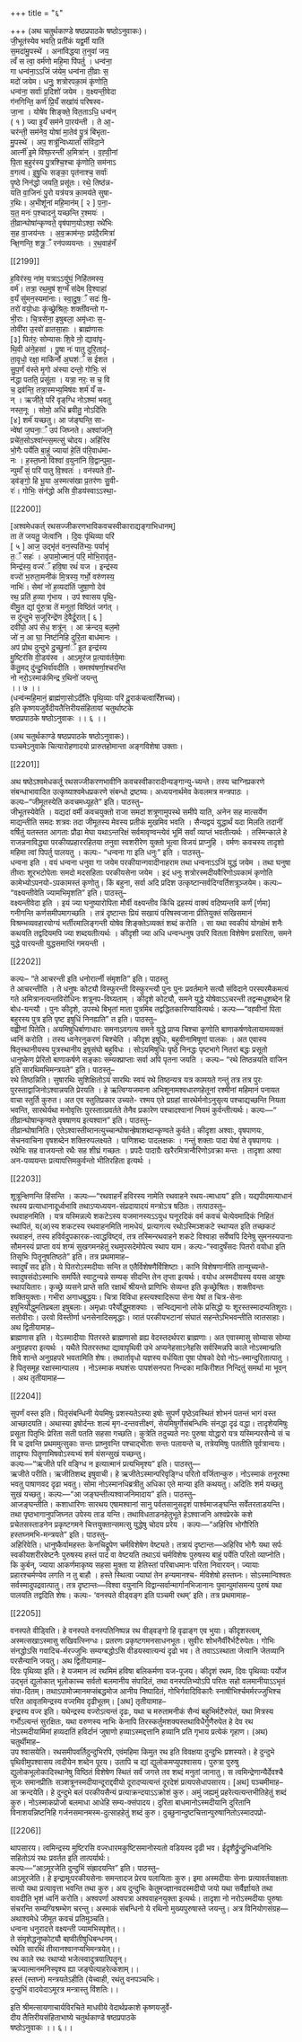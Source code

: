 +++
title = "६"

+++
(अथ चतुर्थकाण्डे षष्ठप्रपाठके षष्ठोऽनुवाकः)।  
जी॒भूत॑स्येव भवति॒ प्रती॑कं यद्व॒र्मी याति॑  
स॒मदा॑मु॒पस्थे॑ । अना॑विद्धया त॒नुवा॑ जय॒  
त्वँ स त्वा॒ वर्म॑णो महि॒मा पि॑पर्तु । धन्व॑ना॒  
गा धन्व॑ना॒ऽऽजिं ज॑येम॒ धन्व॑ना ती॒व्राः स॒  
मदो॑ जयेम। धनुः॒ शत्रोरपका॒मं कृ॑णोति॒  
धन्व॑ना॒ सर्वाः॑ प्र॒दिशो॑ जयेम । व॒क्ष्यन्ती॒वेदा  
ग॑नगिन्ति॒ कर्ण॑ प्रि॒यँ सखा॑यं परिषस्व-  
जा॒ना । योषे॑व शिङ्‍क्ते॒ वित॒ताऽधि॒ धन्व॑न्  
( १ ) ज्या इ॒यँ सम॑ने पा॒रय॑न्ती । ते आ॒-  
चर॑न्ती॒ सम॑नेव॒ योषा॑ मा॒तेव॑ पु॒त्रं बि॑भृता-  
मु॒पस्थे॑ । अप॒ शत्रू॑न्विध्याताँ संविदा॒ने  
आर्त्‍नी॑ इ॒मे वि॑ष्फ॒रन्ती॑ अ॒मित्रा॑न् । व॒ह्‍वी॒नां  
पि॒ता ब॒हुर॑स्य पु॒त्रश्चि॒श्चा कृ॑णोति॒ सम॑नाऽ  
व॒गत्य॑। इ॒षु॒धिः सङ्का॒ पृत॑नाश्‍च॒ सर्वाः॑  
पृ॒ष्ठे निन॑द्धो जयति॒ प्रसू॑तः। रथे॒ तिष्ठ॑न्न-  
यति वा॒जिनः॑ पु॒रो यत्र॑यत्र का॒मय॑ते सुषा-  
र॒थिः। अ॒भीशू॑नां महि॒मान॑म् [ २ ] प॒ना॒-  
य॒त॒ मनः॑ प॒श्‍चादनु॑ यच्छन्ति र॒श्मयः॑ ।  
ती॒व्रान्घोषा॑न्कृण्वते॒ वृष॑पाण॒योऽश्‍वा॒ रथे॑भिः  
स॒ह वा॒जय॑न्तः । अ॒व॒क्राम॑न्तः॒ प्रप॑दै॒रमित्रा॑  
न्क्षि॒णन्ति॒ शत्रू॒ँ रन॑पव्ययन्तः । र॒थ॒वाह॑नँ

[[2199]]

ह॒विर॑स्य॒ ना॑म॒ यत्राऽऽयु॑घं॒ निहि॑तमस्य॒  
वर्म॑। तत्रा॒ रथ॒मुष॑ श॒ग्मँ स॑देम वि॒श्वाहा॑  
व॒यँ सु॑मन॒स्यमा॑नाः। स्वा॒दु॒ष॒ँ सदः॑ षि॒-  
तरो॑ वयो॒धाः कृ॑च्छ्रे॒श्रितः॒ शक्ती॑वन्तो ग-  
भी॒राः। चि॒त्रसे॑ना॒ इषुबला॒ अमृ॑ध्‍राः स॒-  
तोवी॑रा उ॒रवो॑ व्रातसा॒हाः । ब्राह्म॑णासः  
[३] पित॑रः॒ सोम्यासः शि॒वे नो॒ द्यावा॑पृ-  
थि॒वी अ॑ने॒हसा॑ । पू॒षा नः॑ पातु दुरि॒तादृ॑-  
ता॒वृधो॒ रक्षा॒ माकि॑र्नो अ॒घश॑ँ स ईशत ।  
सु॒प॒र्णं व॑स्ते मृ॒गो अ॑स्या दन्तो॒ गोभिः॒ सं  
न॑द्धा पतति॒ प्रसू॑ता । यत्रा॒ नरः॒ स च॒ वि  
च॒ द्रव॑न्ति॒ तत्रा॒स्मभ्य॒मिष॑वः शर्म॑ यँ स-  
न् । ऋजी॑ते॒ परि॑ वृङ्‍‍ग्धि नोऽश्मा॑ भवतु  
नस्त॒नूः । सोमो॒ अधि॑ ब्रवीतु॒ नोऽदि॑तिः  
[४] शर्म॑ यच्छतु। आ ज॑ङ्‍घन्ति॒ सा-  
न्वे॑षां ज॒घना॒ँ उप॑ जिघ्‍नते। अश्वा॑जनि॒  
प्रचे॑त॒सोऽश्वा॑न्‍त्‍स॒मत्सु॑ चोदय। अहि॑रिव  
भो॒गैः पर्ये॑ति बा॒हुं ज्याया॑ हे॒तिं प॑रि॒वाध॑मा-  
नः । ह॒स्त॒घ्‍नो विश्वा॑ व॒युना॑नि वि॒द्वान्पुमा॒-  
न्पुमाँ सं॒ परि॑ पातु वि॒श्वतः॑ । वन॑स्पते वी॒-  
ड्‍व॑ङ्गो॒ हि भू॒या अ॒स्मत्स॑खा प्र॒तर॑णः सु॒वी-  
रः॑। गोभिः॒ संन॑द्धो असि वी॒डय॑स्वाऽऽस्था॒-

[[2200]]

[अश्वमेधकर्त् रथसज्‍जीकरणभाविकवचस्वीकाराद्यङ्गाभिधानम्]  
ता ते॑ जयतु॒ जेत्वा॑नि । दि॒वः पृ॑थिव्या परि॑  
[ ५ ] आज॒ उद्‍भृ॑तं वन॒स्पति॑भ्यः॒ पर्याभृ॑  
त॒ँ सहः॑ । अ॒पामो॒ज्मानं॒ परि॒ मोभि॒रावृ॑त॒-  
मिन्द्र॑स्य॒ वज्‍र॑ँ हवि॒षा रथं॑ यज । इन्द्र॑स्य  
वज्‍रो॑ भ॒रुता॒मनी॑कं मि॒त्रस्य॒ गर्भो॒ वरु॑णस्य॒  
नाभिः॑। सेमां नो॑ ह॒व्यदा॑तिं जुषा॒णो देव॑  
रथ॒ प्रति॑ ह॒व्या गृ॑भाय । उप॑ श्वासय पृथि॒-  
वीमु॒त द्यां पु॑रु॒त्रा ते॑ मनुतां॒ विष्ठि॑तं जग॑त् ।  
स दु॑न्दुभे स॒जूरिन्द्रे॑ण दे॒वैर्दू॒रात् [ ६ ]  
दवी॑यो॒ अप॑ सेध॒ शत्रू॑न् । आ क्र॑न्दय॒ बल॒मो  
जो॑ न॒ आ घा॒ निष्ट॑निहि दुरि॒ता बाध॑मानः ।  
अप॑ प्रोथ दुन्दुभे दु॒च्छुना॑ँ इ॒त इन्द्र॑स्य  
मु॒ष्टिर॑सि वी॒डय॑स्व । आऽमूर॑ज प्र॒त्याव॑र्तये॒माः  
के॑तु॒मद् दु॑न्दु॒भिर्वा॑वदीति । समश्व॑षर्णा॒श्चरन्ति  
नो नरो॒ऽस्माक॑मिन्द्र र॒थिनो॑ जयन्तु  
।। ७ ।।  
(धन्व॑न्महि॒मानं॒ ब्राह्म॑णा॒सोऽदी॑तिः पृथि॒व्याः परि॑ दू॒राक॑चत्वारिँशच्‍च)।  
इति कृष्णयजुर्वेदीयतैत्तिरीयसंहितायां चतुर्थाष्टके  
षष्ठप्रपाठके षष्ठोऽनुवाकः ।। ६ ।।

(अथ चतुर्थकाण्डे षष्ठप्रपाठके षष्ठोऽनुवाकः)।  
पञ्चमेऽनुवाके चित्यारोहणादयो प्रारुतहोमान्ता अङ्गविशेषा उक्ताः।

[[2201]]

अथ षष्ठेऽश्वमेधकर्तू रथसज्‍जीकरणभावीनि कवचस्वीकारादीन्यङ्गान्यु-च्यन्ते। तस्य चाग्निप्रकरणे संबन्धाभावादित उत्कृष्याश्वमेधप्रकरणे संबन्धो द्रष्टष्यः। अध्ययनार्थमेव केवलमत्र मन्त्रपाठः ।  
कल्पः–“जीमूतस्येति कवचमध्यूहते” इति। पाठस्तु–  
जीभूतस्येवेति । यद्यदां वर्मी कवचयुक्तो राजा समदां शत्रूणामुपस्थे समीपे याति, अनेन सह मात्सर्येण माद्यन्तीति समदः शत्रवः तदा जीमूतस्य मेवस्य प्रतीकं मुखमिव भवति । सैन्यद्वयं युद्धार्थं यदा मिलति तदानीं वर्षितुं यतस्तत आगताः प्रौढा मेघा यथाऽन्तरिक्षं सर्वमावृण्वन्त्येवं भूमिं सर्वां व्याप्तं भवतीत्यर्थः । तस्मिन्काले हे राजन्ननाविद्ध्या परकीयप्रहाररहितया तनुवा स्वशरीरेण युक्तो भूत्वा विजयं प्राप्‍नुहि । वर्मणः कवचस्य तादृशो महिमा त्वां पिपर्तु पालयतु । कल्पः- “धन्वना गा इति धनुः” इति । पाठस्तु–  
धन्वना इति । वयं धन्वना धनुवा गा जयेम परकीयान्गवादीनाहराम तथा धन्वनाऽऽजिं युद्धं जयेम । तथा घनुषा तीव्‍राः शूरभटोपेताः समदो मदसहिताः परकीयसेना जयेम । इदं धनुः शत्रोरस्मदीयवैरिणोऽपकामं कृणोति कामेभ्योऽपनयो-ऽपकामस्तं कृणोतु। किं बहुना, सर्वा अदि प्रदिश उत्कृष्टान्सर्वदिग्वर्तिशत्रूञ्जयेम। कल्पः– “वक्ष्यन्तीवेति ज्यामभिमृशति” इति। पाठस्तु–  
वक्ष्यन्तीवेदा इति । इयं ज्या घनुष्यारोपिता मौर्वी वक्ष्यन्तीव किंचि द्रहस्यं वाक्यं वदिष्यन्तवि कर्णं [र्णमा] गनीगन्ति कर्णसमीपमागच्छति । तत्रं दृष्टान्तः प्रियं सखायं परिषस्वजाना प्रीतियुक्तं सखिसमानं विश्रम्भव्यवहारयोग्यं भर्तीरमालिङ्गन्ती योषेव शिङ्‍क्तेऽव्यक्तं शब्दं करोति । सा यथा स्वकीयं योगक्षेमं शनैः कथयति तद्वदियमपि ज्या शब्दयतीत्यर्थः । कीदृशी ज्या अधि धन्वन्धनुष उपरि वितता विशेषेण प्रसारिता, समने युद्धे पारयन्ती युद्धसमाप्तिं गमयन्ती ।

[[2202]]

कल्पः– “ते आचरन्ती इति धनोरार्त्‍नी संमृशति” इति। पाठस्तु  
ते आचरन्तीति । ते धनुषः कोट्यौ विस्फुरन्ती विस्फुरन्त्यौ पुनः पुनः प्रवर्तमाने सत्यौ संविदाने परस्परमैकमत्यं गते अमित्रानत्यन्तविरो॑धिनः शत्रूनप-विघ्यताम् । कीदृशे कोट्यौ, समने युद्धे योषेवाऽऽचरन्ती तद्वन्मधुशब्देन हि बोध-यन्त्यौ । पुनः कीदृशे, उपस्थे बिभृतां माता पुत्रमिब तद्वद्धितकारिण्यावित्यर्थः। कल्पः—“वह्‍वीनां पिता बहुरस्य पुत्र इति पृष्ट इषुधिं निनह्यति” त इति। पाठस्तु–  
वह्वीनां पितेति। अयमिषुधिर्बाणाधारः समनाऽवगत्य समने युद्धे प्राप्य चिश्चा कृणोति बाणाकर्षणवेलायामव्यक्तं ध्वनिं करोति । तस्य ध्वनेरनुकरणं चिश्चेति । कीदृश इषुधिः, बहुवीनामिषूणां पालकः । अत एवास्य षितृस्थानीयस्य पुत्रस्थानीय इषुसंघो बहुविधः । सोऽयमिषुधिः पृष्ठे निनद्धः पृष्टभागे नितरां बद्धः प्रसूतो धानुष्केण प्रेरितो बाणाकर्षणे सङ्‍काः सम्यक्प्राप्‍ताः सर्वा अपि पृतना जयति । कल्पः– “रथे तिष्ठन्नयति वाजिन इति सारथिमभिमन्त्रयते” इति। पाठस्तु–  
रथे तिष्ठन्निति। सुषारथिः सुशिक्षितोऽयं सारथिः स्वयं रथे तिष्ठन्यत्र यत्र कामयते गन्तुं तत्र तत्र पुरः पुरस्ताद्वाजिनोऽश्वान्नयति प्रेरयति । हे ऋत्विग्यजमाना अभिशूनामश्वधारणहेतूनां रश्मीनां महिमानं पनायत वाचा स्तुर्ति कुरुत। अत एव स्तुतिप्रकार उच्यते- रश्मय एते प्रग्रहां सारथेर्मनोऽनुसृत्य पश्चाद्यच्छन्ति नियता भवन्ति, सारथेर्यथा मनोवृत्तिः पुरस्तात्प्रवर्तते तेनैव प्रकारेण पश्चादश्वानां नियमं कुर्वन्तीत्यर्थः। कल्पः—“ तीव्रान्घोषान्कृण्वते वृषषाणय इत्यश्वान” इति। पाठस्तु–  
तीव्रान्घोषानिति। एतेऽश्‍वास्तीव्‍रानत्युच्चान्घोषान्ह्रेषाशब्दान्कृण्वते कुर्वते। कीदृशा अश्वाः, वृषपाणयः, सेचनवाचिना वृषशब्देन शक्तिरुपलक्ष्यते । पाणिशब्दः पादलक्षकः । गन्तुं शक्ताः पादा येषां ते वृषपाणयः । रथेभिः सह वाजयन्तो रथैः सह शीघ्रं गच्छतः । प्रपदैः पादाग्रैः खरैरमित्रान्वैरिणोऽवक्रा मन्तः । तादृशा अश्‍वा अन-पव्ययन्तः प्रत्यापत्तिमकुर्वन्तो भीतिरहिता इत्यर्थः ।

[[2203]]

शूत्रून्क्षिणन्ति हिंसन्ति । कल्पः—“रथवाहनँ हविरस्य नामेति रथवाहने रथय-त्माधाय” इति। यद्यपीदमत्याधानं रथस्य प्रत्याधानादूर्ध्वभावि तथाऽप्यध्ययन-संप्रदायादयं मन्त्रोऽत्र षठितः। तत्पाठस्तु–  
रथवाहनमिति । यत्र यस्मिन्नल्पे शकटेऽस्य यजमानस्यऽऽयुध घनूरदिकं वर्म कवचं चेत्येवमादिकं निहितं स्थापितं, य(अ)स्य शकटस्य रथवाहनमिति नामधेयं, प्रत्यागत्य रथोऽस्मिञ्शकटे स्थाप्यत इति तच्छकटं रथवाहनं, तस्य हविर्वदुपकारक-त्वाद्धविष्ट्‍वं, तत्र तस्मिन्‍रथवाहने शकटे विश्वाहा सर्वेष्वपि दिनेषु सुमनस्यपानाः सौमनस्यं प्राप्ता वयं शग्मं सुखगमनहेतुं रथमुपसदेमोपेत्य स्थाप याम। कल्पः-“स्वादुषँसदः पितरो वयोधा इति तिसृभिः पितॄनुषतिष्ठते” इति। तत्र प्रथमामाह–  
स्वादुषँ सद इति। ये पितरोऽस्मदीयाः सन्ति त एतैर्विशेषणैर्विशिष्टाः। कानि विशेषणानीति तान्युच्यन्ते-स्वादुषसंदोऽस्माभिः समर्पिते स्वाटुन्यन्ने सम्यक् सीदन्ति तेन तृप्ता इत्यर्थः। वयोध अस्मदीयस्य वयस आयुषः स्थापयितारः। कृच्छ्रे व्यसने प्राप्‍ते सति रक्षार्थं श्रीयन्ते प्राणिभिः सेव्यन्त इति कृच्छ्रेश्रितः। शक्तीवन्तः शक्तियुक्ताः। गभीरा अगाधबुद्धयः। चित्रा विविधा हस्त्यश्वादिरूपा सेना येषां त चित्र-सेनाः इषुभिर्योद्धुमतिप्रबला इषुबलाः। अमृध्राः परैर्योद्धुमशक्याः । सन्विद्यमानो लोके प्रसिद्धो यः शूरस्तस्मादप्यतिशूराः। सतोवीराः। उरवो विस्तीर्णा धनसेनादिसमृद्धाः। व्‍रातं परकीयभटानां संघातं सहन्तेऽभिभवन्तीति व्‍रातसाहाः। अथ द्वितीयामाह–  
ब्राह्मणास इति । येऽस्मादीयाः पितरस्ते ब्राह्मणासो व्रह्य वेदस्तदर्थपरा ब्राह्मणाः। अत एवास्मासु सोम्यास सोम्या अनुग्रहपरा इत्यर्थः । यथैते पितरस्तथा द्यावापृथिवी उभे अप्यनेहसाऽनेहसि सर्वस्मिन्नपि काले नोऽस्मान्प्रति शिवे शान्ते अनुग्रहपरे भवतामिति शेषः। तथार्तावृधो यज्ञस्य वर्धयिता पूषा पोषको देवो नोऽ–स्मान्दुरितात्पातु । हे पितृसमूह रक्षास्मान्पालय । नोऽस्माक मघशंसः पापशंसनपरा निन्दका माकिरीशत निन्दितुं समर्था मा भूवन् । अथ तृतीयामाह—

[[2204]]

सुपर्णं वस्त इति। पितृसंबन्धिनी येयमिषुः प्रशस्यतेऽस्या इषोः सुपर्णं पृष्ठेऽवस्थितं शोभनं पतन्तं भागं वस्त आच्छादयति। अथास्या इषोर्दन्तः शल्यं मृग-दन्तवत्तीक्ष्णं, सेयमिषुर्गोसंबन्धिमिः संनद्धा दृढं वद्धा। तादृशेयमिषुः प्रसूता पितृभिः प्रेरिता सती पतति सहसा गच्छति। कुत्रेति तदुच्यते नरः पुरुषा योद्धारो यत्र यस्मिन्परसैन्ये सं च वि च द्रवन्ति प्रथममुत्सुकाः सन्तः प्राष्‍नुवन्ति पश्चाद्भीताः सन्तः पलायन्ते च, तत्रेयमिषुः पततीति पूर्वत्रान्वयः। तादृश्यः पितॄणामिषवोऽस्यभ्यं शर्म यंसन्सुखं यच्छन्तु।  
कल्पः—“ऋजीते परि वङ्ग्धि न इत्यात्मानं प्रत्यभिमृश्य” इति। पाठस्तु—  
ऋजीते परीति। ऋजीतिशब्द इषुवाची। हे ऋजीतेऽस्मान्परिवृङ्ग्धि परितो वर्जितान्कुरु। नोऽस्माकं तनूरश्मा भवतु पाषाणवद दृढा भवतु। सोमा नोऽस्मानधिब्रत्रीतु अधिका एते मान्या इति कथयतु। अदितिः शर्म यच्छतु सुखं यच्छतु। कल्पः—“आ जङ्घन्तीत्यश्वाजनिमादाय” इति। पाठस्तु–  
आजङ्घन्तीति। कशाधारिणः सारथय एषामश्‍वानां सानु पर्वतसानुसदृशं पार्श्‍वमाजङ्घन्ति सर्वेतरताडयन्ति। तथा पृष्ठभागानुपजिघ्‍नत उपेस्य ताड यन्ति। तथाविधताडनहेतुभूते हेऽश्‍वाजनि अश्‍वप्रेरके कशे प्रचेतसस्ताडनेन प्रकृष्टगमने चित्तयुक्तान्समत्सु युद्धेषु चोदय प्ररेय । कल्पः—“अहिरिव भोगौरिति हस्तघ्‍नमभि-मन्त्रयते” इति। पाठस्तु–  
अहिरिवेति। धानुष्कैर्वामहस्तः केनचिद्रूपेण चर्मविशेषेण वेष्ट्यते। तत्रायं दृष्टान्तः—अहिरिव भोगैः यथा सर्पः स्वकीयशरीरवेष्टनैः पुरुषस्य हस्तं पादं वा वेष्टयति तथाऽयं चर्मविशेषः पुरुषस्य बाहुं पर्येति परितो व्याप्नोति। कि कुर्बन्, ज्याया आकर्णमाकृष्य सहसा मुक्ता या हेतिस्तां परिबाधमानः परिता निवारयन्। ज्यायाः प्रहारश्चर्मण्येव लगति न तु बाहौ । हस्ते स्थित्वा ज्याघां तेन हन्यमानश्‍च- र्मविशेषो हस्तघ्नः। सोऽस्मान्विश्‍वतः सर्वस्मादुपद्रवात्पातु। तत्र दृष्टान्तः—विश्‍वा वयुनानि विद्वान्सर्वान्मार्गानभिजानानः पुमान्पुमांसमन्य पुरुषं यथा पालयति तद्वदिति शेषः। कल्पः- ‘वनस्पते वीड्‍वङ्ग इति पञ्चमी रथम्’ इति। तत्र प्रथमामाह–

[[2205]]

वनस्पते वीड्विति। हे वनस्पते वनस्पतिनिष्पन्न रथ वीड्‍वङ्गो हि वृढाङ्ग एव भुयाः। कीदृशस्त्वम्, अस्मत्सखाऽस्मासु सखिवत्स्‍निग्धः। प्रतरणः प्रकृष्टगमनसाधनभूतः। सुवीरः शोभनैर्वीरैर्भटैरुपेतः। गोभिः संनद्धोऽसि गवादिच-र्मरज्‍जुभिः सम्यग्बद्धोऽसि वीडयस्वात्यन्यं दृढो भव। ते तवाऽऽस्थाता जेत्वानि जेतव्यानि परसैन्यानि जयतु। अथ द्वितीयामाह–  
दिवः पृथिव्या इति। हे यजमान त्वं रथमिमं हविषा बलिकर्मणा यज-पूजय। कीदृशं रथम, दिवः पृथिव्याः पर्योज उद्‍भृतं द्युलोकात् भूलोकाच्च सर्वतो बलमानीय संपादितं, तथा वनस्पतिभ्योऽपि परितः सहो वलमानीयाऽऽभृतं संपा-दितम्। तथाऽपामोज्मानमप्संबद्धमोज आनीय निष्पादितं, गोभिर्गवादिविकारैः स्‍नाषीभिर्श्‍चमर्मरज्‍जुभिश्च परित आवृतमिन्द्रस्य वज्‍रमिव दृढीभूतम्। [अथ] तृतीयामाह–  
इन्द्रस्य वज्‍र इति। यथेन्द्रस्य वज्‍रोऽत्यन्तं दृढः, यथा च मरुतामनीकं सैन्यं बहुभिर्मटैरुपेतं, यथा मित्रस्य गर्भोऽत्यन्तं सुरक्षितः, यथा वरुणस्य नाभिः केनापि तिरस्कर्तुमशक्यस्तथाविधैर्गुणैरुपेत हे देव रथ नोऽस्मदीयामिमां हव्यदातिं हविर्दानं जुषाणो हव्याऽस्मद्दत्तानि हव्यानि प्रति गृभाय प्रत्येकं गृहाण। (अथ) चतुर्थीमाह–  
उप श्वासयेति। रथसमीपवर्तिदुन्दुभिरपि, एवंमहिमा किमुत रथ इति विवक्षया दुन्दुभिः प्रशस्यते। हे दुन्दुभे पृथिवीमुपश्‍वासय त्वदीयेन शब्देन पूरय। उतापि च द्यां द्युलोकमप्युपश्‍वासय। पुरुत्रा पुरुषु द्युलोकभूलोकादिस्थानेषु विष्ठितं विशेषेण स्थितं सर्वं जगत्ते तव शब्दं मनुतां जानातु। स त्वमिन्द्रेणान्यैर्देवश्‍चै सूजः समानप्रीतिः सञ्शत्रूनस्मदीयान्दूराद्दवीयो दूरादप्यत्यन्तं दूरदेशं प्रत्यपसेधापसारय। [अथ] पञ्चमीमाह–  
आ क्रन्दयेति। हे दुन्दुभे बलं परकीयसैन्यं प्रत्याक्रन्दयाऽऽक्रोशं कुरु। अमुं जह्यमुं प्रहरेत्यत्यन्तभीतिहेतुं शब्दं कुरु। नोऽस्माकप्रोजो बलमाधा आधेहि सम्य-क्संपादय। दुरिता बाधमानोऽस्मदीयानि दुरितानि विनाशयन्निष्टनिहि गर्जनसमानमस्म-दुत्साहहेतुं शब्दं कुरु। दुच्छुनान्दुष्टचित्तान्पुरुषानितोऽस्मादपप्रो-

[[2206]]

थापसारय। त्वमिन्द्रस्य मुष्टिरसि वज्‍रधारमकुष्टिसमानोस्यतो वडियस्व दृढी भव। ईद्रृशैर्द्रुन्द्रुभिध्वनिभिः सहितोऽयं रथः प्रवर्तत इति तात्पर्यार्थः।  
कल्पः—“आऽमूरजेति दुन्दुभिं संह्रादयन्ति” इति। पाठस्तु–  
आऽमूरजेति। हे इन्द्रामूःपरकीयसेनाः समन्तादज प्रेरय पलायिताः कुरु। इमा अस्मदीयाः सेनाः प्रत्यावर्तयाक्षताः सत्यो यथा प्रत्यावृत्ता भवन्ति तथा कुरु। अय दुन्दुभिः केतुमज्ज्ञानवदस्मदीयो जयो यथा सर्वैर्ज्ञायते तथा वावदीति भृशं ध्वनिं करोति। अश्‍वपर्णा अश्‍वपत्रा अश्‍ववाहनयुक्ता इत्यर्थः। तादृशा नो नरोऽस्मदीयाः पुरुषाः संचरन्ति सम्यग्विश्रम्भेण चरन्तु। अस्माकं संबन्धिनो ये रथिनो मुख्यपुरुषास्ते जयन्तु। अत्र विनियोगसंग्रह—  
अथाश्‍वमेधे जीमूत कवचं प्रतिमुञ्चति।  
धन्वना धनुरादत्ते वक्ष्यन्ती ज्यामभिस्पृशेत्।।  
ते संमृशेद्धनुष्कोट्यौ बह्‍वीतीषुधिबन्धनम्।  
रथेति सारथिं तीव्‍रानश्‍वानप्यभिमन्त्रयेत्।।  
रथ काले रथः रथाप्यो भजेत्स्वादुत्रयात्पितॄन्।  
ऋज्यात्मानमनिस्पृश्य ह्या जङ्‍घेत्याहरेत्कशाम्।।  
हस्तं (स्तघ्‍नं) मन्त्रयतेऽहीति (येच्‍वाही, रथंतु वनपञ्चभिः।  
दुन्दुभिं वादयेदाऽमूरत्र मन्त्रास्तु विंशतिः।।

इति श्रीमत्सायणाचार्यविरचिते माधवीये वेदार्थप्रकाशे कृष्णयजुर्वे-  
दीय तैत्तिरीयसंहिताभाष्ये चतुर्थकाण्डे षष्ठप्रपाठके  
षष्ठोऽनुवाकः ।। ६।।
